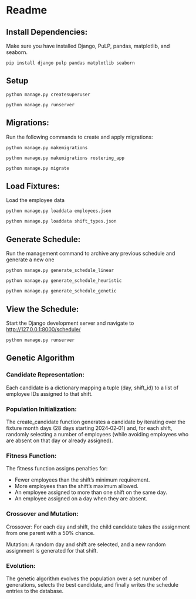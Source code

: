 # Readme
## Install Dependencies:
Make sure you have installed Django, PuLP, pandas, matplotlib, and seaborn. 

`pip install django pulp pandas matplotlib seaborn`

## Setup

`python manage.py createsuperuser`

`python manage.py runserver`

## Migrations:
Run the following commands to create and apply migrations:

`python manage.py makemigrations`

`python manage.py makemigrations rostering_app`

`python manage.py migrate`

## Load Fixtures:
Load the employee data

`python manage.py loaddata employees.json`

`python manage.py loaddata shift_types.json`

## Generate Schedule:
Run the management command to archive any previous schedule and generate a new one

`python manage.py generate_schedule_linear`

`python manage.py generate_schedule_heuristic`

`python manage.py generate_schedule_genetic`

## View the Schedule:
Start the Django development server and navigate to http://127.0.0.1:8000/schedule/

`python manage.py runserver`


## Genetic Algorithm

### Candidate Representation:
Each candidate is a dictionary mapping a tuple (day, shift_id) to a list of employee IDs assigned to that shift.

### Population Initialization:
The create_candidate function generates a candidate by iterating over the fixture month days (28 days starting 2024‑02‑01) and, for each shift, randomly selecting a number of employees (while avoiding employees who are absent on that day or already assigned).

### Fitness Function:
The fitness function assigns penalties for:

- Fewer employees than the shift’s minimum requirement.
- More employees than the shift’s maximum allowed.
- An employee assigned to more than one shift on the same day.
- An employee assigned on a day when they are absent.

### Crossover and Mutation:

Crossover: For each day and shift, the child candidate takes the assignment from one parent with a 50% chance.

Mutation: A random day and shift are selected, and a new random assignment is generated for that shift.

### Evolution:
The genetic algorithm evolves the population over a set number of generations, selects the best candidate, and finally writes the schedule entries to the database.